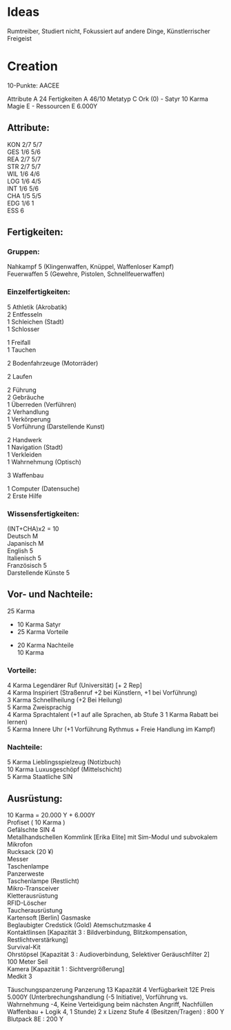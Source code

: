 # Ideas
Rumtreiber, Studiert nicht, Fokussiert auf andere Dinge, Künstlerrischer Freigeist

# Creation
10-Punkte:
AACEE

Attribute A 24
Fertigkeiten A 46/10
Metatyp C Ork (0) - Satyr 10 Karma
Magie E -
Ressourcen E 6.000Y

## Attribute:
KON 2/7 5/7  
GES 1/6 5/6  
REA 2/7 5/7  
STR 2/7 5/7  
WIL 1/6 4/6  
LOG 1/6 4/5  
INT 1/6 5/6  
CHA 1/5 5/5  
EDG 1/6 1  
ESS 6  

## Fertigkeiten:

### Gruppen:
Nahkampf 5 (Klingenwaffen, Knüppel, Waffenloser Kampf)  
Feuerwaffen 5 (Gewehre, Pistolen, Schnellfeuerwaffen)  

### Einzelfertigkeiten:
5 Athletik (Akrobatik)  
2 Entfesseln  
1 Schleichen (Stadt)  
1 Schlosser  

1 Freifall  
1 Tauchen  

2 Bodenfahrzeuge (Motorräder)  

2 Laufen  

2 Führung  
2 Gebräuche  
1 Überreden (Verführen)  
2 Verhandlung  
1 Verkörperung  
5 Vorführung (Darstellende Kunst)  

2 Handwerk  
1 Navigation (Stadt)  
1 Verkleiden  
1 Wahrnehmung (Optisch)  

3 Waffenbau  

1 Computer (Datensuche)  
2 Erste Hilfe  

### Wissensfertigkeiten:
(INT+CHA)x2 = 10  
Deutsch M  
Japanisch M  
English 5  
Italienisch 5  
Französisch 5  
Darstellende Künste 5  

## Vor- und Nachteile:
  25 Karma  
- 10 Karma Satyr  
- 25 Karma Vorteile  
+ 20 Karma Nachteile  
10 Karma  

### Vorteile:
4 Karma Legendärer Ruf (Universität) [+ 2 Rep]  
4 Karma Inspiriert (Straßenruf +2 bei Künstlern, +1 bei Vorführung)  
3 Karma Schnellheilung (+2 Bei Heilung)  
5 Karma Zweisprachig  
4 Karma Sprachtalent (+1 auf alle Sprachen, ab Stufe 3 1 Karma Rabatt bei lernen)  
5 Karma Innere Uhr (+1 Vorführung Rythmus + Freie Handlung im Kampf)  

### Nachteile:
5 Karma Lieblingsspielzeug (Notizbuch)  
10 Karma Luxusgeschöpf (Mittelschicht)  
5 Karma Staatliche SIN  

## Ausrüstung:
10 Karma = 20.000 Y + 6.000Y  
Profiset ( 10 Karma )  
Gefälschte SIN 4   
Metallhandschellen
Kommlink [Erika Elite] mit Sim-Modul und subvokalem Mikrofon  
Rucksack (20 ¥)  
Messer  
Taschenlampe  
Panzerweste  
Taschenlampe (Restlicht)  
Mikro-Transceiver  
Kletterausrüstung  
RFID-Löscher  
Taucherausrüstung  
Kartensoft [Berlin]
Gasmaske  
Beglaubigter Credstick (Gold)
Atemschutzmaske 4  
Kontaktlinsen [Kapazität 3 : Bildverbindung, Blitzkompensation, Restlichtverstärkung]  
Survival-Kit  
Ohrstöpsel [Kapazität 3 : Audioverbindung, Selektiver Geräuschfilter 2]  
100 Meter Seil  
Kamera [Kapazität 1 : Sichtvergrößerung]  
Medkit 3  

Täuschungspanzerung Panzerung 13 Kapazität 4 Verfügbarkeit 12E Preis 5.000Y
(Unterbrechungshandlung (-5 Initiative), Vorführung vs. Wahrnehmung -4, Keine Verteidigung beim nächsten Angriff,
Nachfüllen Waffenbau + Logik 4, 1 Stunde)
2 x Lizenz Stufe 4 (Besitzen/Tragen) : 800 Y
Blutpack 8E : 200 Y
